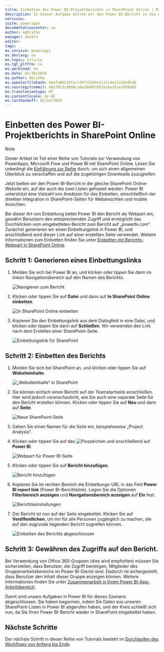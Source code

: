 ```yaml
---
title: Einbetten des Power BI-Projektberichts in SharePoint Online | Microsoft-Dokumentation
description: In dieser Aufgabe betten wir den Power BI-Bericht in die gleiche SharePoint Online-Website ein, auf der auch die zwei Listen gehostet werden.
services: 
suite: powerapps
documentationcenter: na
author: mgblythe
manager: anneta
editor: 
tags: 
ms.service: powerapps
ms.devlang: na
ms.topic: article
ms.tgt_pltfrm: na
ms.workload: na
ms.date: 01/30/2018
ms.author: mblythe
ms.openlocfilehash: 94efa8b116fac1f6f15509c511fc6e15134e8540
ms.sourcegitcommit: e827813cd898ca9a1046b5952ea5e32ce2989a65
ms.translationtype: HT
ms.contentlocale: de-DE
ms.lasthandoff: 02/14/2018
---
```

# <a name="embed-the-power-bi-project-report-in-sharepoint-online"></a>Einbetten des Power BI-Projektberichts in SharePoint Online
> [!NOTE]
> Dieser Artikel ist Teil einer Reihe von Tutorials zur Verwendung von PowerApps, Microsoft Flow und Power BI mit SharePoint Online. Lesen Sie unbedingt die [Einführung zur Reihe](sharepoint-scenario-intro.md) durch, um sich einen allgemeinen Überblick zu verschaffen und auf die zugehörigen Downloads zuzugreifen.

Jetzt betten wir den Power BI-Bericht in die gleiche SharePoint Online-Website ein, auf der auch die zwei Listen gehostet werden. Power BI unterstützt eine Vielzahl von Ansätzen für das Einbetten, einschließlich der direkten Integration in SharePoint-Seiten für Webansichten und mobile Ansichten.

Bei dieser Art von Einbettung bettet Power BI den Bericht als Webpart ein, gewährt Benutzern den entsprechenden Zugriff und ermöglicht das Durchklicken vom eingebetteten Bericht zum Bericht auf „powerbi.com“. Zunächst generieren wir einen Einbettungslink in Power BI, und anschließend wird dieser Link auf einer erstellten Seite verwendet. Weitere Informationen zum Einbetten finden Sie unter [Einbetten mit Berichts-Webpart in SharePoint Online](https://docs.microsoft.com/power-bi/service-embed-report-spo).

## <a name="step-1-generate-an-embed-link"></a>Schritt 1: Generieren eines Einbettungslinks
1. Melden Sie sich bei Power BI an, und klicken oder tippen Sie dann im linken Navigationsbereich auf den Namen des Berichts.
   
    ![Navigieren zum Bericht](./media/sharepoint-scenario-embed-report/08-01-01-reports.png)
2. Klicken oder tippen Sie auf **Datei** und dann auf **In SharePoint Online einbetten**.
   
    ![In SharePoint Online einbetten](./media/sharepoint-scenario-embed-report/08-01-02-embed-spo.png)
3. Kopieren Sie den Einbettungslink aus dem Dialogfeld in eine Datei, und klicken oder tippen Sie dann auf **Schließen**. Wir verwenden den Link nach dem Erstellen einer SharePoint-Seite.
   
    ![Einbettungslink für SharePoint](./media/sharepoint-scenario-embed-report/08-01-03-embed-url.png)

## <a name="step-2-embed-the-report"></a>Schritt 2: Einbetten des Berichts
1. Melden Sie sich bei SharePoint an, und klicken oder tippen Sie auf **Websiteinhalte**.
   
    ![„Websiteinhalte“ in SharePoint](./media/sharepoint-scenario-embed-report/08-01-04-site-contents.png)
2. Sie können einfach einen Bericht auf der Teamstartseite einschließen. Hier wird jedoch veranschaulicht, wie Sie auch eine separate Seite für den Bericht erstellen können. Klicken oder tippen Sie auf **Neu** und dann auf **Seite**.
   
    ![Neue SharePoint-Seite](./media/sharepoint-scenario-embed-report/08-01-05-new-page.png)
3. Geben Sie einen Namen für die Seite ein, beispielsweise „Project Analysis“.
4. Klicken oder tippen Sie auf das ![Pluszeichen](./media/sharepoint-scenario-embed-report/icon-plus.png) und anschließend auf **Power BI**.
   
    ![Webpart für Power BI-Seite](./media/sharepoint-scenario-embed-report/08-01-06-add-page-part.png)
5. Klicken oder tippen Sie auf **Bericht hinzufügen**.
   
    ![Bericht hinzufügen](./media/sharepoint-scenario-embed-report/08-01-07-add-report.png)
6. Kopieren Sie im rechten Bereich die Einbettungs-URL in das Feld **Power BI report link** (Power BI-Berichtslink). Legen Sie die Optionen **Filterbereich anzeigen** und **Navigationsbereich anzeigen** auf **Ein** fest.
   
    ![Berichtseinstellungen](./media/sharepoint-scenario-embed-report/08-01-08-report-settings.png)
7. Der Bericht ist nun auf der Seite eingebettet. Klicken Sie auf **Veröffentlichen**, um ihn für alle Personen zugänglich zu machen, die auf den zugrunde liegenden Bericht zugreifen können.
   
    ![Einbetten des Berichts abgeschlossen](./media/sharepoint-scenario-embed-report/08-01-09-report-complete.png)

## <a name="step-3-grant-access-to-the-report"></a>Schritt 3: Gewähren des Zugriffs auf den Bericht.
Bei Verwendung von Office 365-Gruppen (dies wird empfohlen) müssen Sie sicherstellen, dass Benutzer, die Zugriff benötigen, Mitglieder des Gruppenarbeitsbereichs im Power BI-Dienst sind. Dadurch ist sichergestellt, dass Benutzer den Inhalt dieser Gruppe anzeigen können. Weitere Informationen finden Sie unter [Zusammenarbeit in Ihrem Power BI-App-Arbeitsbereich](https://docs.microsoft.com/power-bi/service-collaborate-power-bi-workspace).

Damit sind unsere Aufgaben in Power BI für dieses Szenario abgeschlossen. Sie haben begonnen, indem Sie Daten aus unseren SharePoint-Listen in Power BI abgerufen haben, und der Kreis schließt sich nun, da Sie Ihren Power BI-Bericht wieder in SharePoint eingebettet haben.

## <a name="next-steps"></a>Nächste Schritte
Der nächste Schritt in dieser Reihe von Tutorials besteht im [Durchlaufen des Workflows von Anfang bis Ende](sharepoint-scenario-summary.md).

